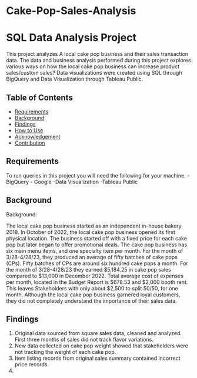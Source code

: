 # Cake-Pop-Sales-Analysis

# SQL Data Analysis Project

This project analyzes A local cake pop business and their sales transaction data. The data and business analysis performed during this project explores various ways on how the local cake pop business can increase product sales/custom sales? Data visualizations were created using SQL through BigQuery and Data Visualization through Tableau Public. 

## Table of Contents
+ [Requirements](#requirements)
+ [Background](#background)
+ [Findings](#findings)
+ [How to Use](#how-to-use)
+ [Acknowledgement](#acknowledgment)
+ [Contribution](#contribution)

## Requirements
To run queries in this project you will need the following for your machine.
-BigQuery - Google
-Data Visualization -Tableau Public

## Background
Background: 

The local cake pop business started as an independent in-house bakery 2018. In October of 2022, the local cake pop business opened its first physical location. The business started off with a fixed price for each cake pop but later began to offer promotional deals. The cake pop business has six main menu items, and one specialty item per month. For the month of 3/28-4/28/23, they produced an average of fifty batches of cake pops (CPs). Fifty batches of CPs are around six hundred cake pops a month. For the month of 3/28-4/28/23 they earned $5,184.25 in cake pop sales compared to $13,000 in December 2022. Total average cost of expenses per month, located in the Budget Report is $678.53 and $2,000 booth rent.  This leaves Stakeholders with only about $2,500 to split 50/50, for one month. Although the local cake pop business garnered loyal customers, they did not completely understand the importance of their sales data. 

## Findings
1. Original data sourced from square sales data, cleaned and analyzed. First three months of sales did not track flavor variations.
2. New data collected on cake pop weight showed that stakeholders were not tracking the weight of each cake pop.
3. Item listing records from original sales summary contained incorrect price records.
4. 

